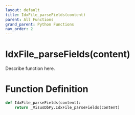 ```yaml
---
layout: default
title: IdxFile_parseFields(content)
parent: All Functions
grand_parent: Python Functions
nav_order: 2
---
```


# IdxFile_parseFields(content)

Describe function here.

# Function Definition

```python
def IdxFile_parseFields(content):
    return _VisusDbPy.IdxFile_parseFields(content)
```
